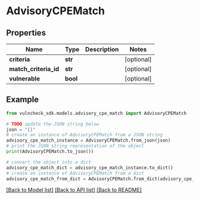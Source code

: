 # AdvisoryCPEMatch


## Properties

Name | Type | Description | Notes
------------ | ------------- | ------------- | -------------
**criteria** | **str** |  | [optional] 
**match_criteria_id** | **str** |  | [optional] 
**vulnerable** | **bool** |  | [optional] 

## Example

```python
from vulncheck_sdk.models.advisory_cpe_match import AdvisoryCPEMatch

# TODO update the JSON string below
json = "{}"
# create an instance of AdvisoryCPEMatch from a JSON string
advisory_cpe_match_instance = AdvisoryCPEMatch.from_json(json)
# print the JSON string representation of the object
print(AdvisoryCPEMatch.to_json())

# convert the object into a dict
advisory_cpe_match_dict = advisory_cpe_match_instance.to_dict()
# create an instance of AdvisoryCPEMatch from a dict
advisory_cpe_match_from_dict = AdvisoryCPEMatch.from_dict(advisory_cpe_match_dict)
```
[[Back to Model list]](../README.md#documentation-for-models) [[Back to API list]](../README.md#documentation-for-api-endpoints) [[Back to README]](../README.md)


